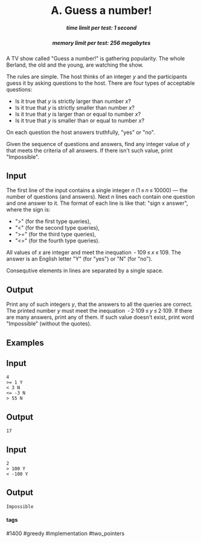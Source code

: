 <h1 style='text-align: center;'> A. Guess a number!</h1>

<h5 style='text-align: center;'>time limit per test: 1 second</h5>
<h5 style='text-align: center;'>memory limit per test: 256 megabytes</h5>

A TV show called "Guess a number!" is gathering popularity. The whole Berland, the old and the young, are watching the show.

The rules are simple. The host thinks of an integer *y* and the participants guess it by asking questions to the host. There are four types of acceptable questions:

* Is it true that *y* is strictly larger than number *x*?
* Is it true that *y* is strictly smaller than number *x*?
* Is it true that *y* is larger than or equal to number *x*?
* Is it true that *y* is smaller than or equal to number *x*?

On each question the host answers truthfully, "yes" or "no".

Given the sequence of questions and answers, find any integer value of *y* that meets the criteria of all answers. If there isn't such value, print "Impossible".

## Input

The first line of the input contains a single integer *n* (1 ≤ *n* ≤ 10000) — the number of questions (and answers). Next *n* lines each contain one question and one answer to it. The format of each line is like that: "sign x answer", where the sign is:

* ">" (for the first type queries),
* "<" (for the second type queries),
* ">=" (for the third type queries),
* "<=" (for the fourth type queries).

All values of *x* are integer and meet the inequation  - 109 ≤ *x* ≤ 109. The answer is an English letter "Y" (for "yes") or "N" (for "no").

Consequtive elements in lines are separated by a single space.

## Output

Print any of such integers *y*, that the answers to all the queries are correct. The printed number *y* must meet the inequation  - 2·109 ≤ *y* ≤ 2·109. If there are many answers, print any of them. If such value doesn't exist, print word "Impossible" (without the quotes).

## Examples

## Input


```
4  
>= 1 Y  
< 3 N  
<= -3 N  
> 55 N  

```
## Output


```
17  

```
## Input


```
2  
> 100 Y  
< -100 Y  

```
## Output


```
Impossible  

```


#### tags 

#1400 #greedy #implementation #two_pointers 